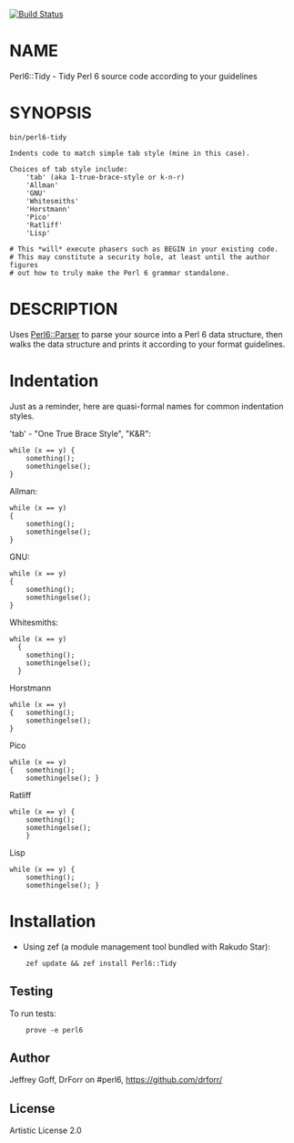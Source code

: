 [![Build Status](https://travis-ci.org/drforr/perl6-Perl6-Tidy.svg?branch=master)](https://travis-ci.org/drforr/perl6-Perl6-Tidy)

NAME
====

Perl6::Tidy - Tidy Perl 6 source code according to your guidelines

SYNOPSIS
========

    bin/perl6-tidy

    Indents code to match simple tab style (mine in this case).

    Choices of tab style include:
        'tab' (aka 1-true-brace-style or k-n-r)
        'Allman'
        'GNU'
        'Whitesmiths'
        'Horstmann'
        'Pico'
        'Ratliff'
        'Lisp'

    # This *will* execute phasers such as BEGIN in your existing code.
    # This may constitute a security hole, at least until the author figures
    # out how to truly make the Perl 6 grammar standalone.

DESCRIPTION
===========

Uses [Perl6::Parser](Perl6::Parser) to parse your source into a Perl 6 data structure, then walks the data structure and prints it according to your format guidelines.

Indentation
===========

Just as a reminder, here are quasi-formal names for common indentation styles.

'tab' - "One True Brace Style", "K&R":

```
while (x == y) {
    something();
    somethingelse();
}
```

Allman:

```
while (x == y)
{
    something();
    somethingelse();
}
```

GNU:

```
while (x == y)
{
    something();
    somethingelse();
}
```

Whitesmiths:

```
while (x == y)
  {
    something();
    somethingelse();
  }
```

Horstmann

```
while (x == y)
{   something();
    somethingelse();
}
```

Pico

```
while (x == y)
{   something();
    somethingelse(); }
```

Ratliff

```
while (x == y) {
    something();
    somethingelse();
    }
```

Lisp

```
while (x == y) {
    something();
    somethingelse(); }
```

Installation
============

* Using zef (a module management tool bundled with Rakudo Star):

```
    zef update && zef install Perl6::Tidy
```

## Testing

To run tests:

```
    prove -e perl6
```

## Author

Jeffrey Goff, DrForr on #perl6, https://github.com/drforr/

## License

Artistic License 2.0
